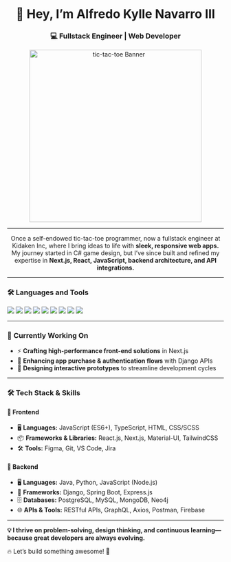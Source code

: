 <h1 align="center">👋 Hey, I’m Alfredo Kylle Navarro III</h1>

<h3 align="center">💻 Fullstack Engineer | Web Developer</h3>

<p align="center">
  <img src="https://media0.giphy.com/media/gR92EF4p9XyEHyD2n5/giphy.gif?cid=6c09b952cfcyh79qzkahofl1qdq3213mwdc37iwa2pk2wir5&ep=v1_gifs_search&rid=giphy.gif&ct=g" alt="tic-tac-toe Banner" width="400"/>
</p>

---

<p align="center"> Once a self-endowed tic-tac-toe programmer, now a fullstack engineer at Kidaken Inc, where I bring ideas to life with <b>sleek, responsive web apps.</b> 
My journey started in C# game design, but I’ve since built and refined my expertise in <b>Next.js, React, JavaScript, backend architecture, and API integrations.</b> </h2>

---

### 🛠️ Languages and Tools

<p align="left">
  <img src="[https://img.shields.io/badge/Java-ED8B00?style=for-the-badge&logo=java&logoColor=white"]/>
  <img src="https://img.shields.io/badge/JavaScript-F7DF1E?style=for-the-badge&logo=javascript&logoColor=black"/>
  <img src="https://img.shields.io/badge/React-20232A?style=for-the-badge&logo=react&logoColor=61DAFB"/>
  <img src="https://img.shields.io/badge/Next.js-000000?style=for-the-badge&logo=nextdotjs&logoColor=white"/>
  <img src="https://img.shields.io/badge/Node.js-43853D?style=for-the-badge&logo=node.js&logoColor=white"/>
  <img src="https://img.shields.io/badge/Django-092E20?style=for-the-badge&logo=django&logoColor=green"/>
  <img src="https://img.shields.io/badge/PostgreSQL-316192?style=for-the-badge&logo=postgresql&logoColor=white"/>
  <img src="https://img.shields.io/badge/Git-F05032?style=for-the-badge&logo=git&logoColor=white"/>
  <img src="https://img.shields.io/badge/Linux-FCC624?style=for-the-badge&logo=linux&logoColor=black"/>
</p>

---

### 🚀 **Currently Working On**
- ⚡ **Crafting high-performance front-end solutions** in Next.js  
- 🔐 **Enhancing app purchase & authentication flows** with Django APIs  
- 🎨 **Designing interactive prototypes** to streamline development cycles  

---

### 🛠 **Tech Stack & Skills**
#### 🎨 **Frontend**  
- 🖥️ **Languages:** JavaScript (ES6+), TypeScript, HTML, CSS/SCSS  
- 📦 **Frameworks & Libraries:** React.js, Next.js, Material-UI, TailwindCSS  
- 🛠️ **Tools:** Figma, Git, VS Code, Jira  

#### 🔧 **Backend**  
- 🖥️ **Languages:** Java, Python, JavaScript (Node.js)  
- 🚀 **Frameworks:** Django, Spring Boot, Express.js  
- 🗄️ **Databases:** PostgreSQL, MySQL, MongoDB, Neo4j  
- 🌐 **APIs & Tools:** RESTful APIs, GraphQL, Axios, Postman, Firebase  

---

**💡 I thrive on problem-solving, design thinking, and continuous learning—because great developers are always evolving.** 

🔥 Let’s build something awesome! 🚀  
